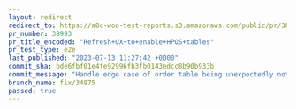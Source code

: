```yaml
---
layout: redirect
redirect_to: https://a8c-woo-test-reports.s3.amazonaws.com/public/pr/38993/e2e/index.html
pr_number: 38993
pr_title_encoded: "Refresh+UX+to+enable+HPOS+tables"
pr_test_type: e2e
last_published: "2023-07-13 11:27:42 +0000"
commit_sha: bde6fbf01e4fe92996fb3fb0143edcc8b90b933b
commit_message: "Handle edge case of order table being unexpectedly not present."
branch_name: fix/34975
passed: true
---
```

